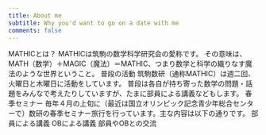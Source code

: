 ```yaml
---
title: About me
subtitle: Why you'd want to go on a date with me
comments: false
---
```


MATHICとは？
MATHICは筑駒の数学科学研究会の愛称です。
その意味は、MATH（数学）＋MAGIC（魔法）＝MATHIC、つまり数学と科学の織りなす魔法のような世界ということ。
普段の活動
筑駒数研（通称MATHIC）は週二回、火曜日と木曜日に活動をしています。
普段は各自が持ち寄った数学の問題・話題をみんなで考えたりしていますが、たまに部員による講義などもします。
春季セミナー
毎年４月の上旬に（最近は国立オリンピック記念青少年総合センターで）数研の春季セミナー旅行を行っています。主な内容は以下の通りです。
部員による講義
OBによる講義
部員やOBとの交流